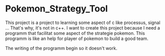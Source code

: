 # Pokemon_Strategy_Tool

This project is a project to learning some aspect of c like processus, signal ... That's why, it's not in c++.
I want to create this project because I need a programm that facilitat some aspect of the strategie pokemon.
This programm is like an help for player of pokemon to build a good team.

The writing of the programm begin so it doesn't work.
